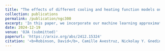 ```yaml
---
title: "The effects of different cooling and heating function models on a simulated analog of NGC300"
collection: publications
permalink: /publication/ngc300
excerpt: 'In this paper, we incorporate our machine learning approximation for gas cooling and heating functions into a hydrodynamic isolated galaxy simulation. We compare the gas thermodynamics across two runs of the simulation: one using our machine learning models to compute the atomic gas cooling and heating functions, and one using an interpolation table. We find that our machine learning model predicts systematically hotter low-density gas.'
date: 2024-12-19
venue: 'OJA (submitted)'
paperurl: 'https://arxiv.org/abs/2412.15324'
citation: '<b>Robinson, David</b>, Camille Avestruz, Nickolay Y. Gnedin, and Vadim A. Semenov. “The effects of different cooling and heating function models on a simulated analog of NGC300.” arXiv:2412.15324 (2024).'
---
```

